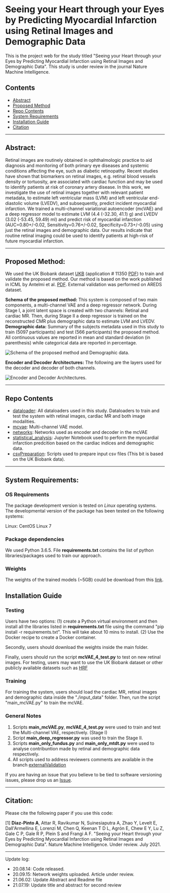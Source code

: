 
# Seeing your Heart through your Eyes by Predicting Myocardial Infarction using Retinal Images and Demographic Data

This is the project web for the study titled "Seeing your Heart through your Eyes by Predicting Myocardial Infarction using Retinal Images and Demographic Data". This study is under review in the journal Nature Machine Intelligence.


## Contents

- [Abstract](#Abstract)
- [Proposed Method](#Proposed-Method)
- [Repo Contents](#repo-contents)
- [System Requirements](#system-requirements)
- [Installation Guide](#installation-guide)
- [Citation](#citation)

----------------

## Abstract:


Retinal images are routinely obtained in ophthalmologic practice to aid diagnosis and monitoring of both primary eye diseases and systemic conditions affecting the eye, such as diabetic retinopathy. Recent studies have shown that biomarkers on retinal images, e.g. retinal blood vessels density or tortuosity, are associated with cardiac function and may be used to identify patients at risk of coronary artery disease. In this work, we investigate the use of retinal images together with relevant patient metadata, to estimate left ventricular mass (LVM) and left ventricular end-diastolic volume (LVEDV), and subsequently, predict incident myocardial infarction. We trained a multi-channel variational autoencoder (mcVAE) and a deep regressor model to estimate LVM (4.4 (-32.30, 41.1) g) and LVEDV (3.02 (-53.45, 59.49) ml) and predict risk of myocardial infarction (AUC=0.80+/-0.02, Sensitivity=0.76+/-0.02, Specificity=0.73+/-0.05) using just the retinal images and demographic data. Our results indicate that routine retinal imaging could be used to identify patients at high-risk of future myocardial infarction.

----------------

## Proposed Method:

We used the UK Biobank dataset [UKB](https://www.ukbiobank.ac.uk/) (application # 11350 [PDF](https://www.ukbiobank.ac.uk/wp-content/uploads/2019/02/11350-Professor-Alejandro-Frangi.pdf)) to train and validate the proposed method. Our method is based on the work published in ICML by Antelmi et al. [PDF](http://proceedings.mlr.press/v97/antelmi19a/antelmi19a.pdf). External validation was performed on AREDS dataset.

**Schema of the proposed method:** This system is composed of two main components, a multi-channel VAE and a deep regressor network. During Stage I, a joint latent space is created with two channels: Retinal and cardiac MR. Then, during Stage II a deep regressor is trained on the reconstructed CMR plus demographic data to estimate LVM and LVEDV. **Demographic data:** Summary of the subjects metadata used in this study to train (5097 participants) and test (566 participants) the proposed method. All continuous values are reported in mean and standard deviation (in parenthesis)  while categorical data are reported in percentage.


![Schema of the proposed method and Demographic data.](figure/retinal_CMR_mcVAE.jpg)


**Encoder and Decoder Architectures:** The following are the layers used for the decoder and decoder of both channels.

![Encoder and Decoder Architectures.](figure/EncDec_nets.png)

---------------------

## Repo Contents

- [dataloader](./dataloader): All dataloaders used in this study. Dataloaders to train and test the system with retinal images, cardiac MR and both image modalities.
- [mcvae](./mcvae): Multi-channel VAE model.
- [networks](./networks): Networks used as encoder and decoder in the mcVAE
- [statistical_analysis](./statistical_analysis): Jupyter Notebook used to perform the myocardial infarction predcition based on the cardiac indices and demographic data.
- [csvPreparation](./csvPreparation): Scripts used to prepare input csv files (This bit is based on the UK Biobank data). 


----------------

## System Requirements:

### OS Requirements

The package development version is tested on *Linux* operating systems. The developmental version of the package has been tested on the following systems:

Linux: CentOS Linux 7

### Package dependencies

We used Python 3.6.5. File **requirements.txt** contains the list of python libraries/packages used to train our approach.

### Weights

The weights of the trained models (~5GB) could be download from this [link](https://emckclac-my.sharepoint.com/:f:/g/personal/k2039747_kcl_ac_uk/EqjWo8c37A1LvuVGJcF9XhwBoh5d-7Sy-vPsewBaA3jkeQ?e=NtNTzW).


## Installation Guide

### Testing

Users have two options: (1) create a Python virtual environment and then install all the libraries listed in **requirements.txt** file using the command "pip install -r requirements.txt". This will take about 10 mins to install. (2) Use the Docker recipe to create a Docker container.


Secondly, users should download the weights inside the main folder.


Finally, users should run the script **mcVAE_4_test.py** to test on new retinal images. For testing, users may want to use the UK Biobank dataset or other publicly available datasets such as [HRF](https://lme.tf.fau.de/dataset/gold-standard-database-for-evaluation-of-fundus-image-segmentation-algorithms/)


### Training

For training the system, users should load the cardiac MR, retinal images and demographic data inside the "./input_data" folder. Then, run the script "main_mcVAE.py" to train the mcVAE. 


### General Notes

1. Scripts **main_mcVAE.py**, **mcVAE_4_test.py** were used to train and test the Multi-channel VAE, respectively. (Stage I)
2. Script **main_deep_regressor.py** was used to train the Stage II. 
3. Scripts **main_only_fundus.py** and **main_only_mtdt.py** were used to analyse contribuntion made by retinal and demographic data respectively.
4. All scripts used to address reviewers comments are available in the branch [externalValidation](https://github.com/diazandr3s/MI_pred_mcvae_ukbb/tree/externalValidation)


If you are having an issue that you believe to be tied to software versioning issues, please drop us an [Issue](https://github.com/diazandr3s/MI_pred_mcvae_ukbb/issues). 


 
----------------
## Citation:

Please cite the following paper if you use this code:

[1] **Diaz-Pinto A**, Attar R, Ravikumar N, Suinesiaputra A, Zhao Y, Levelt E, Dall'Armellina E, Lorenzi M, Chen Q, Keenan T D L, Agrón E, Chew E Y, Lu Z, Gale C P, Gale R P, Plein S and Frangi A F. "Seeing your Heart through your Eyes by Predicting Myocardial Infarction using Retinal Images and Demographic Data". Nature Machine Intelligence. Under review. July 2021.



----------------

Update log:

- 20.08.14: Code released.
- 20.09.15: Network weights uploaded. Article under review.
- 21.06.02: Update Abstract and Readme file
- 21.07.19: Update title and abstract for second review

